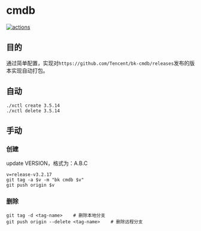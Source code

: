 # cmdb

[![actions](https://github.com/xiexianbin/bk-cmdb-pgk/actions/workflows/actions.yml/badge.svg)](https://github.com/xiexianbin/bk-cmdb-pgk/actions/workflows/actions.yml)

## 目的

通过简单配置，实现对`https://github.com/Tencent/bk-cmdb/releases`发布的版本实现自动打包。

## 自动

```
./xctl create 3.5.14
./xctl delete 3.5.14
```

## 手动

### 创建

update VERSION，格式为：A.B.C


```
v=release-v3.2.17
git tag -a $v -m "bk cmdb $v"
git push origin $v
```

### 删除

```
git tag -d <tag-name>    # 删除本地分支
git push origin --delete <tag-name>    # 删除远程分支
```
